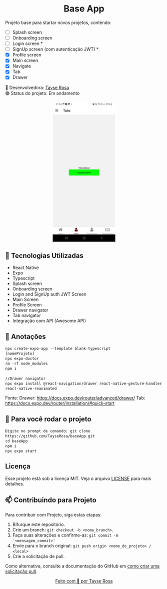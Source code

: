 <h1 align="center"> Base App</h1>

<p>
Projeto base para startar novos projetos, contendo: 

- [ ] Splash screen
- [ ] Onboarding screen
- [ ] Login screen *
- [ ] SignUp screen (com autenticação JWT) *
- [x] Profile screen
- [x] Main screen
- [x] Navigate 
- [x] Tab 
- [x] Drawer 

</p>

🚀 Desenvolvedora:
<a href="https://www.tayserosa.com">
Tayse Rosa
</a>
<br>
🟢 Status do projeto: Em andamento


<p align="center">
  <img src="readme1.jpeg" width="200">
</p>


## 🚀 Tecnologias Utilizadas
<ul>
    <li>React Native</li>
    <li>Expo</li>
    <li>Typescript</li>
    <li>Splash screen  </li>
    <li>Onboarding screen  </li>
    <li>Login and SignUp auth JWT Screen</li>
    <li>Main Screen  </li>
    <li>Profile Screen  </li>
    <li>Drawer navigator </li>
    <li>Tab navigator </li>
    <li>Integração com API (Awesome API) </li>
</ul>

## 🚀 Anotações
```
npx create-expo-app --template blank-typescript
[nomeProjeto]
npx expo-doctor
rm -rf node_modules
npm i

//Drawer navigator
npx expo install @react-navigation/drawer react-native-gesture-handler react-native-reanimated

```
Fonte:
Drawer: https://docs.expo.dev/router/advanced/drawer/
Tab:    https://docs.expo.dev/router/installation/#quick-start

## 🚀 Para você rodar o projeto
```
Digite no prompt de comando: git clone https://github.com/TayseRosa/baseApp.git
cd baseApp
npm i
npx expo start
```

## Licença
Esse projeto está sob a licença MIT. Veja o arquivo [LICENSE](LICENSE.md) para mais detalhes.


## 📫 Contribuindo para Projeto

Para contribuir com Projeto, siga estas etapas:

1. Bifurque este repositório.
2. Crie um branch: `git checkout -b <nome_branch>`.
3. Faça suas alterações e confirme-as: `git commit -m '<mensagem_commit>'`
4. Envie para o branch original: `git push origin <nome_do_projeto> / <local>`
5. Crie a solicitação de pull.

Como alternativa, consulte a documentação do GitHub em [como criar uma solicitação pull](https://help.github.com/en/github/collaborating-with-issues-and-pull-requests/creating-a-pull-request).


<a href="https://www.tayserosa.com">
<p align="center">Feito com 💜 por Tayse Rosa</p>
</a>